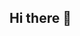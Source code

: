 ## Hi there 👋

<!--
**maourafa/maourafa** is a ✨ _special_ ✨ repository because its `README.md` (this file) appears on your GitHub profile.

Here are some ideas to get you started:

- 🔭 I’m currently working on ...hp
- 🌱 I’m currently learning ...web
- 👯 I’m looking to collaborate on ... internet 
- 🤔 I’m looking for help with ...webber
- 💬 Ask me about ...money
- 📫 How to reach me: ... maourafa@gmail.com
- 😄 Pronouns: ...hi
- ⚡ Fun fact: ...im is jawa
-->
